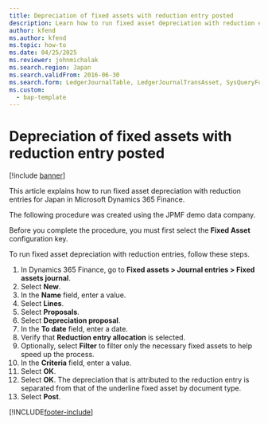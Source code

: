 ```yaml
---
title: Depreciation of fixed assets with reduction entry posted
description: Learn how to run fixed asset depreciation with reduction entries for Japan in Microsoft Dynamics 365 Finance.
author: kfend
ms.author: kfend
ms.topic: how-to
ms.date: 04/25/2025
ms.reviewer: johnmichalak
ms.search.region: Japan
ms.search.validFrom: 2016-06-30
ms.search.form: LedgerJournalTable, LedgerJournalTransAsset, SysQueryForm
ms.custom: 
  - bap-template
---
```


# Depreciation of fixed assets with reduction entry posted

[!include [banner](../../includes/banner.md)]

This article explains how to run fixed asset depreciation with reduction entries for Japan in Microsoft Dynamics 365 Finance.

The following procedure was created using the JPMF demo data company.

Before you complete the procedure, you must first select the **Fixed Asset** configuration key.

To run fixed asset depreciation with reduction entries, follow these steps.

1. In Dynamics 365 Finance, go to **Fixed assets \> Journal entries \> Fixed assets journal**.
1. Select **New**.
1. In the **Name** field, enter a value.
1. Select **Lines**.
1. Select **Proposals**.
1. Select **Depreciation proposal**.
1. In the **To date** field, enter a date.
1. Verify that **Reduction entry allocation** is selected.
1. Optionally, select **Filter** to filter only the necessary fixed assets to help speed up the process.  
1. In the **Criteria** field, enter a value.
1. Select **OK**.
1. Select **OK**. The depreciation that is attributed to the reduction entry is separated from that of the underline fixed asset by document type.  
1. Select **Post**.



[!INCLUDE[footer-include](../../../includes/footer-banner.md)]
